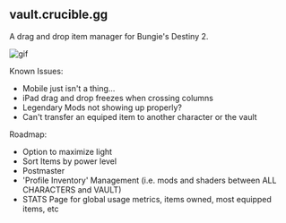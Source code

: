 ## vault.crucible.gg

A drag and drop item manager for Bungie's Destiny 2. 

![gif](https://user-images.githubusercontent.com/9043345/30682909-3c08cc66-9e60-11e7-9c6d-595cc95ca315.gif)

Known Issues:
- Mobile just isn't a thing...
- iPad drag and drop freezes when crossing columns
- Legendary Mods not showing up properly?
- Can't transfer an equiped item to another character or the vault

Roadmap:
- Option to maximize light
- Sort Items by power level
- Postmaster
- 'Profile Inventory' Management (i.e. mods and shaders between ALL CHARACTERS and VAULT)
- STATS Page for global usage metrics, items owned, most equipped items, etc
